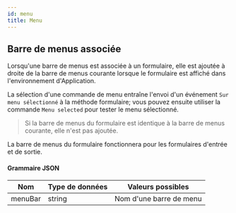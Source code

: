```yaml
---
id: menu
title: Menu
---
```


## Barre de menus associée

Lorsqu'une barre de menus est associée à un formulaire, elle est ajoutée à droite de la barre de menus courante lorsque le formulaire est affiché dans l'environnement d'Application.

La sélection d'une commande de menu entraîne l'envoi d'un événement `Sur menu sélectionné` à la méthode formulaire; vous pouvez ensuite utiliser la commande `Menu selected` pour tester le menu sélectionné.

> Si la barre de menus du formulaire est identique à la barre de menus courante, elle n'est pas ajoutée.

La barre de menus du formulaire fonctionnera pour les formulaires d'entrée et de sortie.

#### Grammaire JSON

| Nom     | Type de données | Valeurs possibles       |
| ------- | --------------- | ----------------------- |
| menuBar | string          | Nom d'une barre de menu |

